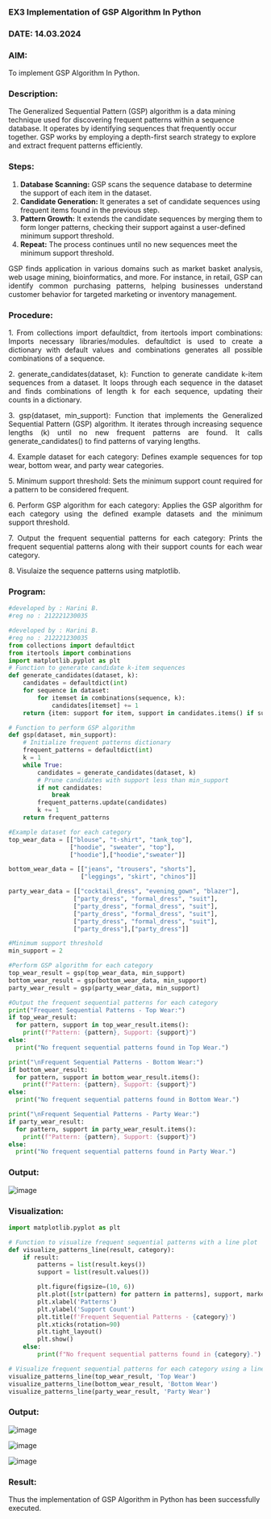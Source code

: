 ### EX3 Implementation of GSP Algorithm In Python
### DATE: 14.03.2024
### AIM: 
To implement GSP Algorithm In Python.
### Description:
The Generalized Sequential Pattern (GSP) algorithm is a data mining technique used for discovering frequent patterns within a sequence database. It operates by identifying sequences that frequently occur together. GSP works by employing a depth-first search strategy to explore and extract frequent patterns efficiently.
### Steps:
1. <strong>Database Scanning:</strong> GSP scans the sequence database to determine the support of each item in the dataset.
2. <strong>Candidate Generation:</strong> It generates a set of candidate sequences using frequent items found in the previous step.
3. <strong>Pattern Growth:</strong> It extends the candidate sequences by merging them to form longer patterns, checking their support against a user-defined minimum support threshold.
4. <strong>Repeat:</strong> The process continues until no new sequences meet the minimum support threshold.
<p align="justify">
GSP finds application in various domains such as market basket analysis, web usage mining, bioinformatics, and more. For instance, in retail, GSP can identify common purchasing patterns, helping businesses understand customer behavior for targeted marketing or inventory management.
</p>

### Procedure:
<p align="justify">
1. From collections import defaultdict, from itertools import combinations: Imports necessary libraries/modules. defaultdict is
used to create a dictionary with default values and combinations generates all possible combinations of a sequence.</p>
<p align="justify">
2. generate_candidates(dataset, k): Function to generate candidate k-item sequences from a dataset. It loops through each sequence in the
dataset and finds combinations of length k for each sequence, updating their counts in a dictionary.</p>
<p align="justify">
3. gsp(dataset, min_support): Function that implements the Generalized Sequential Pattern (GSP) algorithm. It iterates through increasing
sequence lengths (k) until no new frequent patterns are found. It calls generate_candidates() to find patterns of varying lengths.</p>
<p align="justify">
4. Example dataset for each category: Defines example sequences for top wear, bottom wear, and party wear categories.</p>
<p align="justify">
5. Minimum support threshold: Sets the minimum support count required for a pattern to be considered frequent.</p>
<p align="justify">
6. Perform GSP algorithm for each category: Applies the GSP algorithm for each category using the defined example datasets and the
minimum support threshold.</p>
<p align="justify">
7. Output the frequent sequential patterns for each category: Prints the frequent sequential patterns 
    along with their support counts
for each wear category.</p>
<p align="justify">
8. Visulaize the sequence patterns using matplotlib.
</p>

### Program:

```python
#developed by : Harini B.
#reg no : 212221230035
```

```py
#developed by : Harini B.
#reg no : 212221230035
from collections import defaultdict
from itertools import combinations
import matplotlib.pyplot as plt
# Function to generate candidate k-item sequences
def generate_candidates(dataset, k):
    candidates = defaultdict(int)
    for sequence in dataset:
        for itemset in combinations(sequence, k):
            candidates[itemset] += 1
    return {item: support for item, support in candidates.items() if support >= min_support}

# Function to perform GSP algorithm
def gsp(dataset, min_support):
    # Initialize frequent patterns dictionary
    frequent_patterns = defaultdict(int)
    k = 1
    while True:
        candidates = generate_candidates(dataset, k)
        # Prune candidates with support less than min_support
        if not candidates:
            break
        frequent_patterns.update(candidates)
        k += 1
    return frequent_patterns
```

```py
#Example dataset for each category
top_wear_data = [["blouse", "t-shirt", "tank_top"],
                 ["hoodie", "sweater", "top"],
                 ["hoodie"],["hoodie","sweater"]]

bottom_wear_data = [["jeans", "trousers", "shorts"],
                    ["leggings", "skirt", "chinos"]]

party_wear_data = [["cocktail_dress", "evening_gown", "blazer"],
                  ["party_dress", "formal_dress", "suit"],
                  ["party_dress", "formal_dress", "suit"],
                  ["party_dress", "formal_dress", "suit"],
                  ["party_dress", "formal_dress", "suit"],
                  ["party_dress"],["party_dress"]]

#Minimum support threshold
min_support = 2

#Perform GSP algorithm for each category
top_wear_result = gsp(top_wear_data, min_support)
bottom_wear_result = gsp(bottom_wear_data, min_support)
party_wear_result = gsp(party_wear_data, min_support)
```

```py
#Output the frequent sequential patterns for each category
print("Frequent Sequential Patterns - Top Wear:")
if top_wear_result:
  for pattern, support in top_wear_result.items():
    print(f"Pattern: {pattern}, Support: {support}")
else:
  print("No frequent sequential patterns found in Top Wear.")

print("\nFrequent Sequential Patterns - Bottom Wear:")
if bottom_wear_result:
  for pattern, support in bottom_wear_result.items():
    print(f"Pattern: {pattern}, Support: {support}")
else:
  print("No frequent sequential patterns found in Bottom Wear.")

print("\nFrequent Sequential Patterns - Party Wear:")
if party_wear_result:
  for pattern, support in party_wear_result.items():
    print(f"Pattern: {pattern}, Support: {support}")
else:
  print("No frequent sequential patterns found in Party Wear.")
```
### Output:
![image](https://github.com/HariniBaskar/WDM_EXP3/assets/93427253/0016b2a5-b294-4cc2-bb6e-14abab49a5b8)


### Visualization:
```python
import matplotlib.pyplot as plt

# Function to visualize frequent sequential patterns with a line plot
def visualize_patterns_line(result, category):
    if result:
        patterns = list(result.keys())
        support = list(result.values())

        plt.figure(figsize=(10, 6))
        plt.plot([str(pattern) for pattern in patterns], support, marker='o', linestyle='-', color='blue')
        plt.xlabel('Patterns')
        plt.ylabel('Support Count')
        plt.title(f'Frequent Sequential Patterns - {category}')
        plt.xticks(rotation=90)
        plt.tight_layout()
        plt.show()
    else:
        print(f"No frequent sequential patterns found in {category}.")

# Visualize frequent sequential patterns for each category using a line plot
visualize_patterns_line(top_wear_result, 'Top Wear')
visualize_patterns_line(bottom_wear_result, 'Bottom Wear')
visualize_patterns_line(party_wear_result, 'Party Wear')
```
### Output:
![image](https://github.com/HariniBaskar/WDM_EXP3/assets/93427253/cd2563e9-d7dd-4f81-9fb9-46c5ea1c3a6b)

![image](https://github.com/HariniBaskar/WDM_EXP3/assets/93427253/40d1db67-cfbc-4a6a-9173-1864a416567b)

![image](https://github.com/HariniBaskar/WDM_EXP3/assets/93427253/c9ba2239-d42e-4fbf-9636-081bd39200aa)

### Result:
Thus the implementation of GSP Algorithm in Python has been successfully executed.
